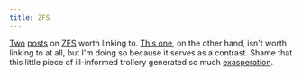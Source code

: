 ```yaml
---
title: ZFS
---
```


[Two](http://mjtsai.com/blog/2007/10/08/zfs/) [posts](http://drewthaler.blogspot.com/2007/10/don-be-zfs-hater.html) on [ZFS](http://www.wincent.com/knowledge-base/ZFS) worth linking to. [This one](http://www.macjournals.com/news/2007/10/04), on the other hand, isn't worth linking to at all, but I'm doing so because it serves as a contrast. Shame that this little piece of ill-informed trollery generated so much [exasperation](http://fukamachi.org/wp/2007/10/06/know-nothing-gruber-links-to-know-nothing-macjournal-annoyance-ensues/).
